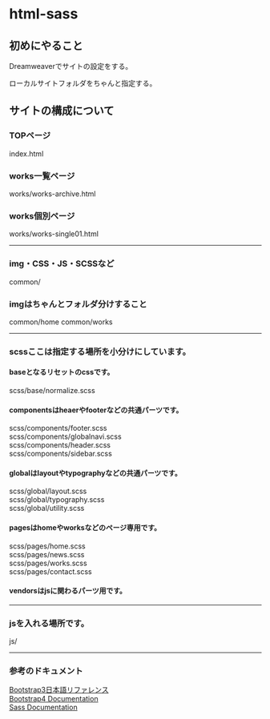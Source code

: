 # html-sass


## 初めにやること

Dreamweaverでサイトの設定をする。

ローカルサイトフォルダをちゃんと指定する。

## サイトの構成について
	
### TOPページ
index.html

### works一覧ページ
works/works-archive.html

### works個別ページ
works/works-single01.html

***

### img・CSS・JS・SCSSなど
common/

### imgはちゃんとフォルダ分けすること
common/home
common/works

***

### scssここは指定する場所を小分けにしています。

#### baseとなるリセットのcssです。
scss/base/normalize.scss

#### componentsはheaerやfooterなどの共通パーツです。
scss/components/footer.scss  
scss/components/globalnavi.scss  
scss/components/header.scss  
scss/components/sidebar.scss  

#### globalはlayoutやtypographyなどの共通パーツです。
scss/global/layout.scss  
scss/global/typography.scss  
scss/global/utility.scss  

#### pagesはhomeやworksなどのページ専用です。
scss/pages/home.scss  
scss/pages/news.scss  
scss/pages/works.scss  
scss/pages/contact.scss  

#### vendorsはjsに関わるパーツ用です。

***

### jsを入れる場所です。

js/

***

### 参考のドキュメント

[Bootstrap3日本語リファレンス](http://bootstrap3.cyberlab.info/)  
[Bootstrap4 Documentation](https://getbootstrap.com/docs/4.1/getting-started/introduction/)  
[Sass Documentation](https://sass-lang.com/documentation/file.SASS_REFERENCE.html)  










 
 